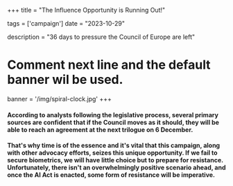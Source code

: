 +++
title = "The Influence Opportunity is Running Out!"

tags = ['campaign']
date = "2023-10-29"

description = "36 days to pressure the Council of Europe are left"

# Comment next line and the default banner wil be used.
banner = '/img/spiral-clock.jpg'
+++

#### According to analysts following the legislative process, several primary sources are confident that if the Council moves as it should, **they will be able to reach an agreement at the next trilogue on 6 December**.

#### That's why time is of the essence and it's vital that this campaign, along with other advocacy efforts, **seizes this unique opportunity**. If we fail to secure biometrics, we will have little choice but to prepare for resistance. Unfortunately, there isn't an overwhelmingly positive scenario ahead, and once the AI Act is enacted, some form of resistance will be imperative.
